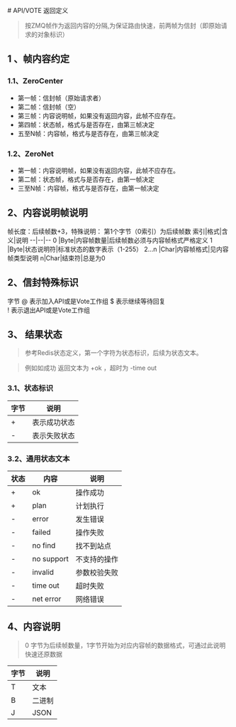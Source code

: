 ﻿﻿﻿﻿﻿﻿# API/VOTE 返回定义
> 按ZMQ帧作为返回内容的分隔,为保证路由快速，前两帧为信封（即原始请求的对象标识）

## 1 、帧内容约定
### 1.1、ZeroCenter
- 第一帧：信封帧（原始请求者）
- 第二帧：信封帧（空）
- 第三帧：内容说明帧，如果没有返回内容，此帧不应存在。
- 第四帧：状态帧，格式与是否存在，由第三帧决定
- 五至N帧：内容帧，格式与是否存在，由第三帧决定
### 1.2、ZeroNet
- 第一帧：内容说明帧，如果没有返回内容，此帧不应存在。
- 第二帧：状态帧，格式与是否存在，由第一帧决定
- 三至N帧：内容帧，格式与是否存在，由第一帧决定
## 2、内容说明帧说明
帧长度：后续帧数+3，特殊说明：
第1个字节（0索引）为后续帧数
索引|格式|含义|说明
--|--|--
0 |Byte|内容帧数量|后续帧数必须与内容帧格式严格定义
1 |Byte|状态说明符|标准状态的数字表示（1-255）
2...n |Char|内容帧格式|见内容帧类型说明
n|Char|结束符|总是为0
## 2、信封特殊标识
字节
@ 表示加入API或是Vote工作组 
$ 表示继续等待回复  
! 表示退出API或是Vote工作组

## 3、 结果状态
> 参考Redis状态定义，第一个字符为状态标识，后续为状态文本。

> 例如如成功 返回文本为 +ok ，超时为 -time out

### 3.1、状态标识
字节|说明
--|--
+ | 表示成功状态
- | 表示失败状态


### 3.2、通用状态文本
状态|内容|说明
--|--|--
+ |ok|操作成功
+ |plan|计划执行
- |error|发生错误
- |failed|操作失败
- |no find|找不到站点
- |no support|不支持的操作
- |invalid|参数校验失败
- |time out|超时失败
- |net error|网络错误

## 4、内容说明
> 0 字节为后续帧数量，1字节开始为对应内容帧的数据格式，可通过此说明快速还原数据

字节|说明
--|--
T|文本
B|二进制
J|JSON




